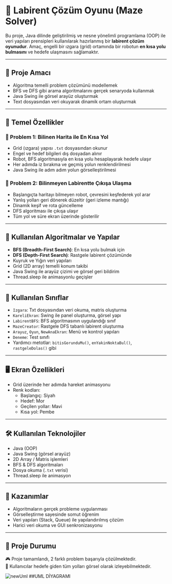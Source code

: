# 🤖 Labirent Çözüm Oyunu (Maze Solver)

Bu proje, Java dilinde geliştirilmiş ve nesne yönelimli programlama (OOP) ile veri yapıları prensipleri kullanılarak hazırlanmış bir **labirent çözüm oyunudur**. Amaç, engelli bir ızgara (grid) ortamında bir robotun **en kısa yolu bulmasını** ve hedefe ulaşmasını sağlamaktır.

---

## 🎯 Proje Amacı

- Algoritma temelli problem çözümünü modellemek  
- BFS ve DFS gibi arama algoritmalarını gerçek senaryoda kullanmak  
- Java Swing ile görsel arayüz oluşturmak  
- Text dosyasından veri okuyarak dinamik ortam oluşturmak  

---

## 🚀 Temel Özellikler

### 🧩 Problem 1: Bilinen Harita ile En Kısa Yol
- Grid (ızgara) yapısı `.txt` dosyasından okunur  
- Engel ve hedef bilgileri dış dosyadan alınır  
- Robot, BFS algoritmasıyla en kısa yolu hesaplayarak hedefe ulaşır  
- Her adımda iz bırakma ve geçmiş yolun renklendirilmesi  
- Java Swing ile adım adım yolun görselleştirilmesi

### 🧭 Problem 2: Bilinmeyen Labirentte Çıkışa Ulaşma
- Başlangıçta haritayı bilmeyen robot, çevresini keşfederek yol arar  
- Yanlış yolları geri dönerek düzeltir (geri izleme mantığı)  
- Dinamik keşif ve rota güncelleme  
- DFS algoritması ile çıkışa ulaşır  
- Tüm yol ve süre ekran üzerinde gösterilir  

---

## 🧠 Kullanılan Algoritmalar ve Yapılar

- **BFS (Breadth-First Search)**: En kısa yolu bulmak için  
- **DFS (Depth-First Search)**: Rastgele labirent çözümünde  
- Kuyruk ve Yığın veri yapıları  
- Grid (2D array) temelli konum takibi  
- Java Swing ile arayüz çizimi ve görsel geri bildirim  
- Thread.sleep ile animasyonlu geçişler

---

## 🧪 Kullanılan Sınıflar

- `Izgara`: Txt dosyasından veri okuma, matris oluşturma  
- `KareliEkran`: Swing ile panel oluşturma, görsel yapı  
- `LabirentBFS`: BFS algoritmasının uygulandığı sınıf  
- `MazeCreator`: Rastgele DFS tabanlı labirent oluşturma  
- `Arayuz`, `Oyun`, `NewAnaEkran`: Menü ve kontrol yapıları  
- `Deneme`: Test sınıfı  
- Yardımcı metotlar: `bitisGorunduMu()`, `enYakinNoktaBul()`, `rastgeleDolas()` gibi

---

## 🖥️ Ekran Özellikleri

- Grid üzerinde her adımda hareket animasyonu  
- Renk kodları:  
  - Başlangıç: Siyah  
  - Hedef: Mor  
  - Geçilen yollar: Mavi  
  - Kısa yol: Pembe  

---

## 🛠️ Kullanılan Teknolojiler

- Java (OOP)  
- Java Swing (görsel arayüz)  
- 2D Array / Matris işlemleri  
- BFS & DFS algoritmaları  
- Dosya okuma (`.txt` verisi)  
- Thread.sleep ile animasyon

---

## 📌 Kazanımlar

- Algoritmaların gerçek probleme uygulanması  
- Görselleştirme sayesinde somut öğrenim  
- Veri yapıları (Stack, Queue) ile yapılandırılmış çözüm  
- Harici veri okuma ve GUI senkronizasyonu  

---

## 📂 Proje Durumu

🎮 Proje tamamlandı, 2 farklı problem başarıyla çözülmektedir.  
🧩 Kullanıcılar hedefe giden tüm yolları görsel olarak izleyebilmektedir.


![newUml](https://github.com/user-attachments/assets/a7fd8ad1-9f4a-470d-8f37-5df6f92ebb62)
##UML DİYAGRAMI

